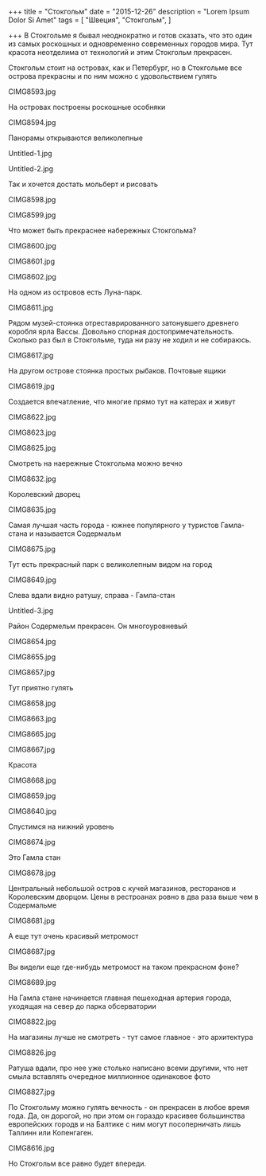 +++
title = "Стокгольм"
date = "2015-12-26"
description = "Lorem Ipsum Dolor Si Amet"
tags = [
    "Швеция",
    "Стокгольм",
]

+++
В Стокгольме я бывал неоднократно и готов сказать, что это один из самых роскошных и одновременно современных городов мира. Тут красота неотделима от технологий и этим Стокгольм прекрасен.

Стокгольм стоит на островах, как и Петербург, но в Стокгольме все острова прекрасны и по ним можно с удовольствием гулять

CIMG8593.jpg

На островах построены роскошные особняки

CIMG8594.jpg

Панорамы открываются великолепные

Untitled-1.jpg

Untitled-2.jpg

Так и хочется достать мольберт и рисовать

CIMG8598.jpg

CIMG8599.jpg

Что может быть прекраснее набережных Стокгольма?

CIMG8600.jpg

CIMG8601.jpg

CIMG8602.jpg

На одном из островов есть Луна-парк.

CIMG8611.jpg

Рядом музей-стоянка отреставрированного затонувшего древнего коробля ярла Вассы. Довольно спорная достопримечательность. Сколько раз был в Стокгольме, туда ни разу не ходил и не собираюсь.

CIMG8617.jpg

На другом острове стоянка простых рыбаков. Почтовые ящики

CIMG8619.jpg

Создается впечатление, что многие прямо тут на катерах и живут

CIMG8622.jpg

CIMG8623.jpg

CIMG8625.jpg

Смотреть на наережные Стокгольма можно вечно

CIMG8632.jpg

Королевский дворец

CIMG8635.jpg

Самая лучшая часть города - южнее популярного у туристов Гамла-стана и называется Содермальм

CIMG8675.jpg

Тут есть прекрасный парк с великолепным видом на город

CIMG8649.jpg

Слева вдали видно ратушу, справа - Гамла-стан

Untitled-3.jpg

Район Содермельм прекрасен. Он многоуровневый

CIMG8654.jpg

CIMG8655.jpg

CIMG8657.jpg

Тут приятно гулять

CIMG8658.jpg

CIMG8663.jpg

CIMG8665.jpg

CIMG8667.jpg

Красота

CIMG8668.jpg

CIMG8659.jpg

CIMG8640.jpg

Спустимся на нижний уровень

CIMG8674.jpg

Это Гамла стан

CIMG8678.jpg

Центральный небольшой остров с кучей магазинов, ресторанов и Королевским дворцом. Цены в рестроанах ровно в два раза выше чем в Содермальме

CIMG8681.jpg

А еще тут очень красивый метромост

CIMG8687.jpg

Вы видели еще где-нибудь метромост на таком прекрасном фоне?

CIMG8689.jpg

На Гамла стане начинается главная пешеходная артерия города, уходящая на север до парка обсерватории

CIMG8822.jpg

На магазины лучше не смотреть - тут самое главное - это архитектура

CIMG8826.jpg

Ратуша вдали, про нее уже столько написано всеми другими, что нет смыла вставлять очередное миллионное одинаковое фото

CIMG8827.jpg

По Стокгольму можно гулять вечность - он прекрасен в любое время года. Да, он дорогой, но при этом он гораздо красивее большинства европейских городв и на Балтике с ним могут посоперничать лишь Таллинн или Копенгаген.

CIMG8616.jpg

Но Стокгольм все равно будет впереди.
